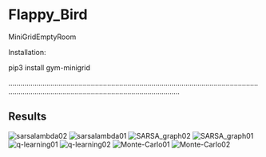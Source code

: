 # Flappy_Bird


MiniGridEmptyRoom

Installation:

pip3 install gym-minigrid

.................................................................................................................................................................................................................
## Results
![sarsalambda02](https://github.com/vishalkr03/MiniGridEmptyRoom/assets/136220227/6653391a-d7d2-48c6-bcf9-f5ffa583ce58)
![sarsalambda01](https://github.com/vishalkr03/MiniGridEmptyRoom/assets/136220227/b9863896-2d36-46b7-852f-d94aec06d10b)
![SARSA_graph02](https://github.com/vishalkr03/MiniGridEmptyRoom/assets/136220227/f3761f68-ed6a-4778-8156-cdf2a8b4d211)
![SARSA_graph01](https://github.com/vishalkr03/MiniGridEmptyRoom/assets/136220227/3db7990d-5435-413d-ac98-8af5293099cc)
![q-learning01](https://github.com/vishalkr03/MiniGridEmptyRoom/assets/136220227/0c83d8fd-7006-4a12-bfba-058461dab2a6)
![q-learning02](https://github.com/vishalkr03/MiniGridEmptyRoom/assets/136220227/dd8915e6-c74d-4e55-a408-ad76bb1bb06a)
![Monte-Carlo01](https://github.com/vishalkr03/MiniGridEmptyRoom/assets/136220227/0dc46be0-effd-49b0-9506-fd38d37d8338)
![Monte-Carlo02](https://github.com/vishalkr03/MiniGridEmptyRoom/assets/136220227/afa61b8b-1b1f-4832-a18f-b280859f3b46)
